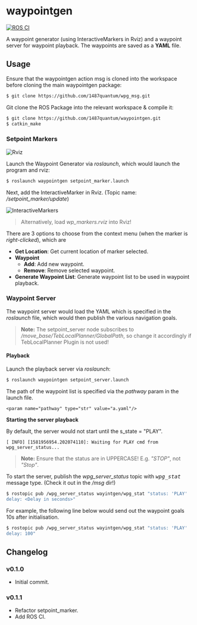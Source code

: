 # waypointgen

[![ROS CI](https://github.com/1487quantum/waypointgen/actions/workflows/ros_ci.yml/badge.svg?branch=master)](https://github.com/1487quantum/waypointgen/actions/workflows/ros_ci.yml)

A waypoint generator (using InteractiveMarkers in Rviz) and a waypoint server for waypoint playback. The waypoints are saved as a **YAML** file.

## Usage
Ensure that the waypointgen action msg is cloned into the workspace before cloning the main waypointgen package:
```bash
$ git clone https://github.com/1487quantum/wpg_msg.git
```

Git clone the ROS Package into the relevant workspace & compile it:
```bash
$ git clone https://github.com/1487quantum/waypointgen.git
$ catkin_make
```

### Setpoint Markers
![Rviz](assets/b.jpg)

Launch the Waypoint Generator via *roslaunch*, which would launch the program and rviz:
```bash
$ roslaunch waypointgen setpoint_marker.launch  
```
Next, add the InteractiveMarker in Rviz. (Topic name: */setpoint_marker/update*)

![InteractiveMarkers](assets/a.jpg)

> Alternatively, load _wp_markers.rviz_ into Rviz!

There are 3 options to choose from the context menu (when the marker is _right-clicked_), which are
- **Get Location**: Get current location of marker selected.
- **Waypoint**
  - **Add**: Add new waypoint.
  - **Remove**: Remove selected waypoint.
- **Generate Waypoint List**: Generate waypoint list to be used in waypoint playback.


### Waypoint Server
The waypoint server would load the YAML which is specified in the *roslaunch* file, which would then publish the various navigation goals.
> **Note:** The setpoint_server node subscribes to */move_base/TebLocalPlanner/GlobalPath*, so change it accordingly if TebLocalPlanner Plugin is not used!
#### Playback
Launch the playback server via *roslaunch*:
```bash
$ roslaunch waypointgen setpoint_server.launch  
```
The path of the waypoint list is specified via the *pathway* param in the launch file.
```
<param name="pathway" type="str" value="a.yaml"/>
```
**Starting the server playback**

By default, the server would not start until the s_state = "PLAY".
```
[ INFO] [1581956954.202074110]: Waiting for PLAY cmd from wpg_server_status...
```
> **Note:** Ensure that the status are in UPPERCASE! E.g. _"STOP"_, not _"Stop"_.

To start the server, publish the *wpg_server_status* topic with <kbd>*wpg_stat*</kbd> message type. (Check it out in the */msg* dir!)
```bash
$ rostopic pub /wpg_server_status wayintgen/wpg_stat "status: 'PLAY'
delay: <Delay in seconds>" 
```
For example, the following line below would send out the waypoint goals 10s after initialisation.
```bash
$ rostopic pub /wpg_server_status wayintgen/wpg_stat "status: 'PLAY'
delay: 100" 
```
## Changelog

### v0.1.0

- Initial commit.

### v0.1.1

- Refactor setpoint_marker.
- Add ROS CI.
